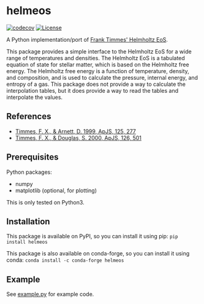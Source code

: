 # helmeos

[![codecov](https://codecov.io/github/msbc/helmeos/graph/badge.svg?token=9C1XFJO2SQ)](https://codecov.io/github/msbc/helmeos)
[![License](https://img.shields.io/badge/License-MIT-blue.svg)](https://opensource.org/license/mit)

A Python implementation/port of [Frank Timmes' Helmholtz EoS](http://cococubed.com/code_pages/eos.shtml).

This package provides a simple interface to the Helmholtz EoS for a wide range of temperatures and densities. The Helmholtz EoS is a tabulated equation of state for stellar matter, which is based on the Helmholtz free energy. The Helmholtz free energy is a function of temperature, density, and composition, and is used to calculate the pressure, internal energy, and entropy of a gas. This package does not provide a way to calculate the interpolation tables, but it does provide a way to read the tables and interpolate the values.

## References

- [Timmes, F. X., & Arnett, D. 1999, ApJS, 125, 277](https://ui.adsabs.harvard.edu/abs/1999ApJS..125..277T/abstract)
- [Timmes, F. X., & Douglas, S. 2000, ApJS, 126, 501](https://ui.adsabs.harvard.edu/abs/2000ApJS..126..501T/abstract)

## Prerequisites

Python packages:

- numpy
- matplotlib (optional, for plotting)

This is only tested on Python3.

## Installation

This package is available on PyPI, so you can install it using pip:
```pip install helmeos```

This package is also available on conda-forge, so you can install it using conda:
```conda install -c conda-forge helmeos```

## Example

See [example.py](helmeos/example.py) for example code.
